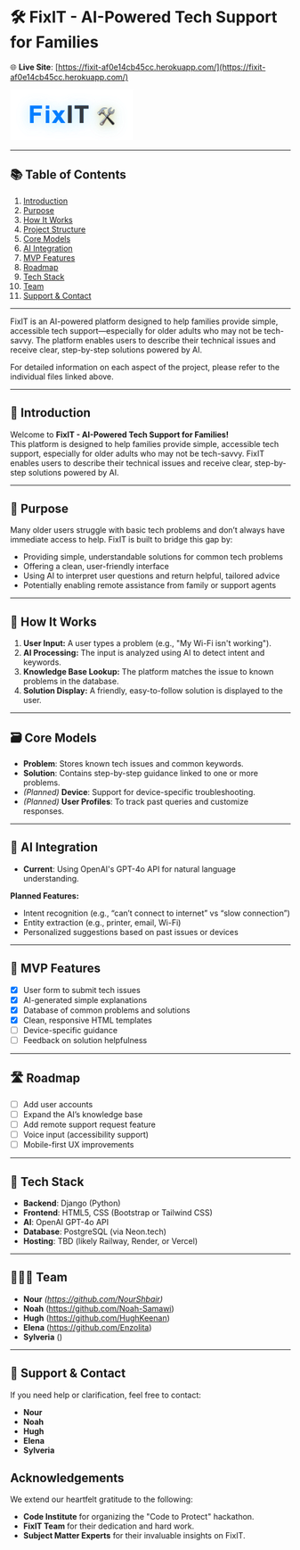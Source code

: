 # 🛠️ FixIT - AI-Powered Tech Support for Families

🌐 **Live Site**: [https://fixit-af0e14cb45cc.herokuapp.com/](https://fixit-af0e14cb45cc.herokuapp.com/)

[![Logo](static/images/readme_images/fixit_logo.png)](link_to_your_repo)

---

## 📚 Table of Contents

1. [Introduction](introduction.md)
2. [Purpose](purpose.md)
3. [How It Works](how_it_works.md)
4. [Project Structure](project_structure.md)
5. [Core Models](core_models.md)
6. [AI Integration](ai_integration.md)
7. [MVP Features](mvp_features.md)
8. [Roadmap](roadmap.md)
9. [Tech Stack](tech_stack.md)
10. [Team](team.md)
11. [Support & Contact](support_contact.md)

---

FixIT is an AI-powered platform designed to help families provide simple, accessible tech support—especially for older adults who may not be tech-savvy. The platform enables users to describe their technical issues and receive clear, step-by-step solutions powered by AI.

For detailed information on each aspect of the project, please refer to the individual files linked above.

---

## 👋 Introduction

Welcome to **FixIT - AI-Powered Tech Support for Families!**  
This platform is designed to help families provide simple, accessible tech support, especially for older adults who may not be tech-savvy. FixIT enables users to describe their technical issues and receive clear, step-by-step solutions powered by AI.

---

## 🎯 Purpose

Many older users struggle with basic tech problems and don’t always have immediate access to help. FixIT is built to bridge this gap by:

- Providing simple, understandable solutions for common tech problems  
- Offering a clean, user-friendly interface  
- Using AI to interpret user questions and return helpful, tailored advice  
- Potentially enabling remote assistance from family or support agents  

---

## 🧠 How It Works

1. **User Input:** A user types a problem (e.g., "My Wi-Fi isn't working").  
2. **AI Processing:** The input is analyzed using AI to detect intent and keywords.  
3. **Knowledge Base Lookup:** The platform matches the issue to known problems in the database.  
4. **Solution Display:** A friendly, easy-to-follow solution is displayed to the user.  

---

## 🗃️ Core Models

- **Problem**: Stores known tech issues and common keywords.  
- **Solution**: Contains step-by-step guidance linked to one or more problems.  
- *(Planned)* **Device**: Support for device-specific troubleshooting.  
- *(Planned)* **User Profiles**: To track past queries and customize responses.  

---

## 🔮 AI Integration

- **Current**: Using OpenAI's GPT-4o API for natural language understanding.

**Planned Features:**

- Intent recognition (e.g., “can’t connect to internet” vs “slow connection”)  
- Entity extraction (e.g., printer, email, Wi-Fi)  
- Personalized suggestions based on past issues or devices  

---

## 🧪 MVP Features

- [x] User form to submit tech issues  
- [x] AI-generated simple explanations  
- [x] Database of common problems and solutions  
- [x] Clean, responsive HTML templates  
- [ ] Device-specific guidance  
- [ ] Feedback on solution helpfulness  

---

## 🛣️ Roadmap

- [ ] Add user accounts  
- [ ] Expand the AI’s knowledge base  
- [ ] Add remote support request feature  
- [ ] Voice input (accessibility support)  
- [ ] Mobile-first UX improvements  

---

## 🧰 Tech Stack

- **Backend**: Django (Python)  
- **Frontend**: HTML5, CSS (Bootstrap or Tailwind CSS)  
- **AI**: OpenAI GPT-4o API  
- **Database**: PostgreSQL (via Neon.tech)  
- **Hosting**: TBD (likely Railway, Render, or Vercel)  

---

## 🧑‍🤝‍🧑 Team

- **Nour** *(https://github.com/NourShbair)*  
- **Noah**  (https://github.com/Noah-Samawi)
- **Hugh**  (https://github.com/HughKeenan)
- **Elena**  (https://github.com/Enzolita)
- **Sylveria**  ()
 

---

## 🤝 Support & Contact

If you need help or clarification, feel free to contact:

- **Nour**  
- **Noah** 
- **Hugh** 
- **Elena**
- **Sylveria**


## Acknowledgements

We extend our heartfelt gratitude to the following:

- **Code Institute** for organizing the "Code to Protect" hackathon.
- **FixIT Team** for their dedication and hard work.
- **Subject Matter Experts** for their invaluable insights on FixIT.
